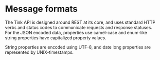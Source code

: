# Message formats

The Tink API is designed around REST at its core, and uses standard HTTP verbs and status codes to communicate requests and response statuses. For the JSON encoded data, properties use camel-case and enum-like string properties have capitalized property values.

String properties are encoded using UTF-8, and date long properties are represented by UNIX-timestamps.
